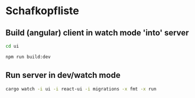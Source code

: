 # Schafkopfliste

## Build (angular) client in watch mode 'into' server

```bash
cd ui

npm run build:dev
```

## Run server in dev/watch mode

```bash
cargo watch -i ui -i react-ui -i migrations -x fmt -x run
```
